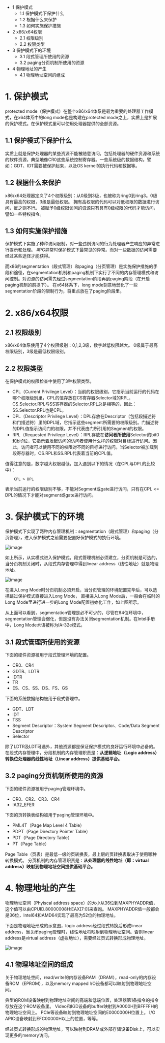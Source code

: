 - 1 保护模式
    - 1.1 保护模式下保护什么
    - 1.2 根据什么来保护
    - 1.3 如何实施保护措施
- 2 x86/x64权限
    - 2.1 权限级别
    - 2.2 权限类型
- 3 保护模式下的环境
    - 3.1 段式管理所使用的资源
    - 3.2 paging分页机制所使用的资源
- 4 物理地址的产生
    - 4.1 物理地址空间的组成

# 1. 保护模式

protected mode（保护模式）在整个x86/x64体系是最为重要的处理器工作模式，在x64体系中的long mode也是构建在protected mode之上，实质上是扩展的保护模式。在保护模式里可以使用处理器提供的全部资源。

## 1.1 保护模式下保护什么

实质上就是保护处理器的某些资源不能被随意访问，包括处理器的硬件资源和系统的软件资源，典型地像CR0这些系统控制寄存器。一些系统级的数据结构，譬如：GDT、IDT需要被保护起来，以及OS kernel的执行代码和数据等。


## 1.2 根据什么来保护

x86/x64处理器定义了4个权限级别：从0级到3级，也被称为ring0到ring3。0级具有最高的权限，3级是最低权限。
拥有高权限的代码可以对低权限的数据进行访问，反之则不行。
被赋予0级权限访问的资源只有具有0级权限的代码才能访问，譬如一些特权指令。

## 1.3 如何实施保护措施

保护模式下实施了种种访问限制，对一些违例访问的行为处理器产生响应的异常进行提示和处理。
#PG异常时保护模式下最常见的异常。而对一些数据的访问需要经过某些途径才能获得。

而x86的segmentation（段式管理）和paging（分页管理）是实施保护措施的手段和途径，在segmentation机制和paging机制下实行了不同的内存管理模式和访问控制。对资源的访问需先经过segmentation阶段再到paging阶段（在开启paging机制的前提下）。
在x64体系下，long mode刻意地弱化了一些segmentation阶段的限制行为，将重点放在了paging阶段里。

# 2. x86/x64权限

## 2.1 权限级别

x86/x64体系使用了4个权限级别：0,1,2,3级，数字越低权限越大。
0级属于最高权限级别，3级是最低权限级别。

## 2.2 权限类型

在保护模式的权限检查中使用了3种权限类型。
- CPL（Current Privilege Level）：当前的权限级别，它指示当前运行的代码在哪个权限级别里，CPL的值存放在CS寄存器Selector域的RPL，CS.Selector.RPL与SS寄存器的Selector.RPL总是相等的，因此：SS.Selector.RPL也是CPL。
- DPL（Descriptor Privilege Level）：DPL存放在Descriptor（包括段描述符和门描述符）里的DPL域，它指示这些segment所需要的权限级别。门描述符的DPL值指示访问门的权限，并不代表由门所引用的Segment的权限。
- RPL（Requested Privilege Level）：RPL存放在**访问者所使用**Selector的bit0和bit1位，它指示着发起访问的访问者使用什么样的权限对目标进行访问。因此，访问者可以使用不同的权限对不同的目标进行访问。当Selector被加载到段寄存器时，CS.RPL和SS.RPL代表着当前的CPL值。

值得注意的是，数字越大权限越低，加入遇到以下的情况（在CPL与DPL的比较中）：
```
    CPL > DPL
```
表示当前运行的权限级别不够，不能对Segment或gate进行访问，只有在CPL <= DPL的情况下才能对segment或gate进行访问。

# 3. 保护模式下的环境

保护模式下实现了两种内存管理机制：segmentation（段式管理）和paging（分页管理），进入保护模式之前需要配置好保护模式的执行环境。

![image](./images/0x01.png)

如上所示，从实模式进入保护模式，段式管理机制必须建立，分页机制是可选的，当分页机制关闭时，从段式内存管理中得到linear address（线性地址）就是物理地址。

![image](./images/0x02.png)

在进入Long Mode时分页机制必须开启，当分页管理的环境配置完毕后，可以选择跳过保护模式直接进入Long Mode，
直接进入Long Mode后，一般会在临时的Long Mode里进行进一步的Long Mode配置初始化工作，如上图所示。

从上面可以看到，segmentation管理是必不可少的，尽管在64位环境中，segmentation管理会弱化，但是没有办法关闭segmentation机制。在Intel手册中，Long Mode术语被称为IA-32e模式。

## 3.1 段式管理所使用的资源

下面的硬件资源被用于段式管理环境的配置。
- CR0、CR4
- GDTR、LDTR
- IDTR
- TR
- ES、CS、SS、DS、FS、GS

下面的系统数据结构被用于段式管理中。
- GDT、LDT
- IDT
- TSS
- Segment Descriptor：System Segment Descriptor、Code/Data Segment Descriptor
- Selector

除了LDTR及LDT可选外，其他资源都是保证保护模式的良好运行环境中必备的。
在段式内存管理中，分段机制的内存管理职责是：**从逻辑地址（Logic address）转换位处理器的线性地址（Linear address）提供基础平台。**

## 3.2 paging分页机制所使用的资源

下面的硬件资源被用于paging管理环境中。
- CR0、CR2、CR3、CR4
- IA32\_EFER

下面的页转换表结构被用于paging管理环境中。
- PML4T（Page Map Level 4 Table）
- PDPT（Page Directory Pointer Table）
- PDT（Page Directory Table）
- PT（Page Table）

Page Table（页表）是最低一级的页转换表，最上层的页转换表取决于使用哪种转换模式。
分页机制的内存管理职责是：**从处理器的线性地址（即：virtual address）映射到物理地址空间提供基础平台。**

# 4. 物理地址的产生

物理地址空间（Phyiscal address space）的大小从36位到MAXPHYADDR值，这个值可以由CPUID.80000008H:EAX[7:0]来查询。
MAXPHYADDR值一般都会是36位，Intel64和AMD64实现了最高为52位的物理地址。

下面是物理地址形成的示意图，logic address经过段式转换后形成linear address，当关闭paging管理时，线性地址将映射到物理地址空间。否则linear address是virtual address（虚拟地址），需要经过页式转换形成物理地址。

![image](./images/0x03.png)

## 4.1 物理地址空间的组成

关于物理地址空间，read/write的内存设备RAM（DRAM），read-only的内存设备ROM（EPROM），以及memory mapped I/O设备都可以映射到物理地址空间。

典型的ROM设备映射到物理地址空间的高端和低端位置，处理器第1条指令的指令存放在这个ROM设备里。
Video和IGD设备的buffer映射到A0000H到BFFFFH的物理地址空间上。
PCIe等设备映射到物理地址空间的E0000000H位置上。
I/O APIC设备映射到EFC00000H以上的位置，等等。

经过页式转换形成的物理地址，可以映射到DRAM或外部存储设备Disk上，可以实现更多的memory访问。
